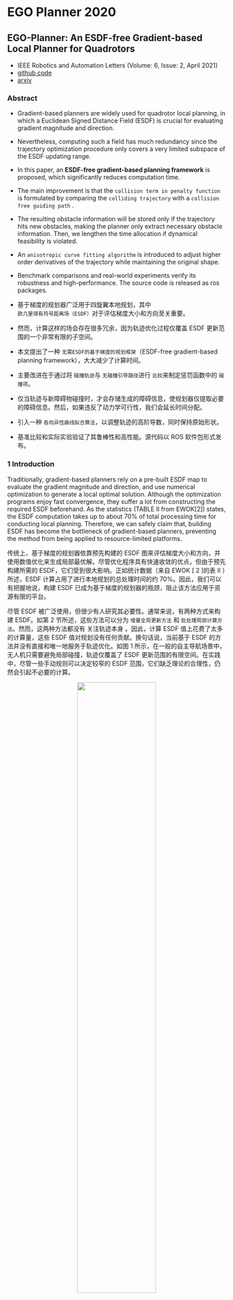 # EGO Planner 2020

## EGO-Planner: An ESDF-free Gradient-based Local Planner for Quadrotors

- IEEE Robotics and Automation Letters (Volume: 6, Issue: 2, April 2021)
- [github code](https://github.com/ZJU-FAST-Lab/ego-planner)
- [arxiv](https://arxiv.org/abs/2008.08835)

### Abstract

- Gradient-based planners are widely used for quadrotor local planning, in which a Euclidean Signed Distance Field (ESDF) is crucial for evaluating gradient magnitude and direction. 
- Nevertheless, computing such a field has much redundancy since the trajectory optimization procedure only covers a very limited subspace of the ESDF updating range. 
- In this paper, an **ESDF-free gradient-based planning framework** is proposed, which significantly reduces computation time.
- The main improvement is that the `collision term in penalty function` is formulated by comparing the `colliding trajectory` with a `collision free guiding path` .
- The resulting obstacle information will be stored only if the trajectory hits new obstacles, making the planner only extract necessary obstacle information. Then, we lengthen the time allocation if dynamical feasibility is violated.
- An `anisotropic curve fitting algorithm` is introduced to adjust higher order derivatives of the trajectory while maintaining the original shape.
- Benchmark comparisons and real-world experiments verify its robustness and high-performance. The source code is released as ros packages.

- 基于梯度的规划器广泛用于四旋翼本地规划，其中 `欧几里得有符号距离场（ESDF）`对于评估梯度大小和方向至关重要。
- 然而，计算这样的场会存在很多冗余，因为轨迹优化过程仅覆盖 ESDF 更新范围的一个非常有限的子空间。
- 本文提出了一种 `无需ESDF的基于梯度的规划框架`（ESDF-free gradient-based planning framework），大大减少了计算时间。
- 主要改进在于通过将 `碰撞轨迹`与 `无碰撞引导路径`进行 `比较`来制定惩罚函数中的 `碰撞项`。
- 仅当轨迹与新障碍物碰撞时，才会存储生成的障碍信息，使规划器仅提取必要的障碍信息。然后，如果违反了动力学可行性，我们会延长时间分配。
- 引入一种 `各向异性曲线拟合算法`，以调整轨迹的高阶导数，同时保持原始形状。
- 基准比较和实际实验验证了其鲁棒性和高性能。源代码以 ROS 软件包形式发布。

### 1 Introduction

Traditionally, gradient-based planners rely on a pre-built ESDF map to evaluate the gradient magnitude and direction, and use numerical optimization to generate a local optimal solution. Although the optimization programs enjoy fast convergence, they suffer a lot from constructing the required ESDF beforehand. As the statistics (TABLE II from EWOK[2]) states, the ESDF computation takes up to about 70% of total processing time for conducting local planning. Therefore, we can safely claim that, building ESDF has become the bottleneck of gradient-based planners, preventing the method from being applied to resource-limited platforms.

传统上，基于梯度的规划器依靠预先构建的 ESDF 图来评估梯度大小和方向，并使用数值优化来生成局部最优解。尽管优化程序具有快速收敛的优点，但由于预先构建所需的 ESDF，它们受到很大影响。正如统计数据（来自 EWOK [ 2 ]的表 II ）所述，ESDF 计算占用了进行本地规划的总处理时间的约 70%。因此，我们可以有把握地说，构建 ESDF 已成为基于梯度的规划器的瓶颈，阻止该方法应用于资源有限的平台。

尽管 ESDF 被广泛使用，但很少有人研究其必要性。通常来说，有两种方式来构建 ESDF。如第 2 节所述，这些方法可以分为 `增量全局更新方法` 和 `批处理局部计算方法`。然而，这两种方法都没有 关注轨迹本身 。因此，计算 ESDF 值上花费了太多的计算量，这些 ESDF 值对规划没有任何贡献。换句话说，当前基于 ESDF 的方法并没有直接和唯一地服务于轨迹优化。如图 1 所示，在一般的自主导航场景中，无人机只需要避免局部碰撞，轨迹仅覆盖了 ESDF 更新范围的有限空间。在实践中，尽管一些手动规则可以决定较窄的 ESDF 范围，它们缺乏理论的合理性，仍然会引起不必要的计算。

<!-- ![1734458583710](image/EGO-Planner-2020/Fig1.png) -->

<p align="center"> <img src="image/EGO-Planner-2020/Fig1.png" width=60%/>

Figure 1: Trajectory during optimizing just covers a very limited space of the ESDF updating range.

(具有碰撞检测和轨迹优化功能)

In this paper, we design an ESDF-free Gradient-based lOcal planning framework called EGO, and we incorporate careful engineering considerations to make it lightweight and robust. The proposed algorithm is composed of a `gradient-based spline optimizer` and a `post-refinement procedure`.

在本文中，我们设计了一个 `无ESDF的基于梯度的本地规划框架`，称为 EGO，并结合精心的工程考虑使其轻巧且鲁棒。 所提出的算法由基于梯度的 `样条优化器`（spline optimizer）和 `后处理程序`（a post-refinement procedure）组成。

Firstly, we optimize the trajectory with smoothness, collision, and dynamical feasibility terms. Unlike traditional approaches that query pre-computed ESDF, **we model the collision cost by comparing the trajectory inside obstacles with a guiding collision-free path**.

首先，我们通过平滑度、碰撞和动力可行性等项进行了轨迹优化。 与传统方法不同，我们通过将障碍物内的轨迹与引导的无碰撞路径进行比较来对碰撞成本进行建模。

We then project the forces onto the colliding trajectory and generate estimated gradient to wrap the trajectory out of obstacles. During the optimization, the trajectory will rebound a few times between nearby obstacles and finally terminate in a safe region. In this way, we only calculate the gradient when necessary, and avoid computing ESDF in regions irrelevant to the local trajectory. If the resulted trajectory violates dynamical limits, which is usually caused by unreasonable time allocation, the refinement process is activated. During the refinement, trajectory time is reallocated when the limits are exceeded. With the enlarged time allocation, a new `B-spline` that fits the previous dynamical infeasible one while balancing the feasibility and fitting accuracy is generated. To improve robustness, the fitting accuracy is modeled anisotropically with different penalties on axial and radial directions.

然后，我们将力投影到碰撞轨迹上，生成预估的梯度以将轨迹包裹在障碍物外部。 在优化过程中，轨迹将在附近障碍物之间反弹几次，最后停在一个安全区域。 通过这种方式，我们 只在必要时计算梯度 ，并避免在与局部轨迹无关的区域计算 ESDF。 如果生成的轨迹违反动力学限制，通常是由于不合理的时间分配，将启动 后续优化 。 在优化过程中，超出时间限制时，会重新分配轨迹的时间。 通过增加时间分配，我们生成一个新的 B 样条曲线，它可以拟合先前的动态不可行样条，同时平衡可行性和拟合精度。为了提高鲁棒性，拟合精度采用各向异性建模，在轴向和径向上具有不同的惩罚。

据我们所知，这种方法是首次实现了无 ESDF 的基于梯度的局部规划。 与现有的最先进方法相比，所提出的方法在忽略 ESDF 维护的同时生成具有相当平滑度和侵略性的安全轨迹，计算时间降低了一个数量级。 我们进行了全面的仿真和实际测试，以验证我们的方法。 本文的贡献包括：

1. We propose a novel and robust gradient-based quadrotor local planning method, which evaluates and projects gradient information directly from obstacles instead of a pre-built ESDF.
   - 我们提出了一种新颖且稳健的基于梯度的四旋翼局部规划方法，该方法直接评估和投影来自障碍物的梯度信息，而不是预先构建的 ESDF。
2. We propose a lightweight yet effective trajectory refinement algorithm, which generates smoother trajectories by formulating the trajectory fitting problem with anisotropic error penalization.
   - 我们提出了一种轻量级但有效的轨迹优化算法，通过采用各向异性误差惩罚来建模轨迹拟合问题，从而生成更加平滑的轨迹。
3. We integrate the proposed method into a fully autonomous quadrotor system, and release our software for the reference of the community.
   - 我们将提出的方法集成到一个完全自主的四旋翼系统中，并将我们的软件发布给社区参考。

### 2 Related Work

#### A. Gradient-based Motion Planning

`基于梯度的运动规划`是无人机局部轨迹生成的主流方法，它将问题建模为无约束的非线性优化。 Ratliff 等人首次将 `ESDF`引入机器人运动规划中。许多规划框架利用其丰富的梯度信息，直接在配置空间中优化轨迹。 然而，对轨迹进行 `离散时间优化`对于无人机来说不太适用，因为它更加敏感于动力学约束。 因此，[7] 提出了一种适用于无人机规划的连续时间多项式轨迹优化方法。 然而，潜在函数的积分导致了较重的计算负担。 此外，即使进行了随机重启，该方法的成功率也只达到约 70%。 鉴于这些缺点，[2] 引入了轨迹的 B 样条参数化，充分利用了凸包特性。 在 [8] 中，通过找到一个无碰撞的初始路径作为前端，成功率显著提高。 此外，当考虑到运动动力学约束时，初始无碰撞路径的生成进一步改进。 周等人[11] 将感知意识纳入系统中，使其更加鲁棒。 在上述方法中，ESDF 在评估与附近障碍物的距离、梯度幅度和方向方面起着重要作用。

#### B. Euclidean Signed Distance Field (ESDF)

ESDF 在过去的二十多年中一直被用于从嘈杂的传感器数据中构建对象 [12], 并自从 [5] 之后重新引起 了机器人运动规划的兴趣。

Felzenszwalb 等人 [4] 提出 了一种通过将时间复杂度降低到 $O(n)$ 来构建 ESDF 的包络算法, 其中 n 表示体素数。虽然该算法不适用于增量式建立 ESDF, 但在四旋翼飞行过程中经常需要动态 更新场域。为了解决这个问题, Oleynikova [13] 和 Han [3] 提出了增量式 ESDF 生成方法, 即 Voxblox 和 FIESTA。 尽管这些方法在动态更新情况下非常高效, 但生成 的 ESDF 几乎总是包含可能在规划过程中根本不会使 用的觉余信息。如图 1 所示, 该轨迹仅在整个 ESDF 更新范围的非常有限的子空间上扫描。因此, 设计一种更加 智能和轻量级的方法, 而不是维护整个场域, 具有很高的价值。

### 3 Collision Avoidance Force Estimation 避碰力估计

<p align="center"> <img src="image/EGO-Planner-2020/Fig3.png" width=60%/>

- a) 通过障碍物的轨迹 $\mathbf{\Phi}$ 会产生多个 $\{\mathbf{p},\mathbf{v}\}$ 配对用于控制点。其中， $\mathbf{p}$ 是障碍物表面的点， $\mathbf{v}$ 是从控制点指向 $\mathbf{p}$ 的单位向量。
- b) 与切向量 $\mathbf{R}_i$ 垂直的平面 $\mathbf{\Psi}$ 与 $\mathbf{\Gamma}$ 相交，形成一条线$l$，从中确定出一个 $\{\mathbf{p},\mathbf{v}\}$ 配对。
- c) 距离场定义的切片可视化表示为 $d_{ij}=(\mathbf{Q}_{i}-\mathbf{p}_{ij}) \cdot \mathbf{v}_{ij}$ 。颜色表示距离，箭头表示相同的梯度，即 $\mathbf{v}$ 。其中， $\mathbf{p}$ 位于零距离平面上。

<br></br>

- 在本文中，决策变量是`B 样条曲线`的`控制点` $\mathbf{Q}$ 。 每个 $\mathbf{Q}$ 都独立地拥有自己的环境信息。
- 一开始，给定一个满足终端约束条件的朴素`B 样条曲线` $\mathbf{\Phi}$ ，不考虑碰撞情况。
- 然后，优化过程开始。 在每次迭代中检测到`碰撞段`后，生成一个无碰撞路径 $\mathbf{\Gamma}$ 。
- 接着，将每个碰撞段的`控制点` $\mathbf{Q}_i$ 分配到障碍物表面的`锚点` $\mathbf{p}_{ij}$ ，并带有相应的斥力方向向量 $\mathbf{v}_{ij} =\overrightarrow{Q_{i} p_{i j}}$ ，如图 2.a 所示。
- 其中，$i \in \mathbb{N}_+$为`控制点`的索引，$j \in \mathbb{N}$ 为 $\{\mathbf{p},\mathbf{v}\}$ 对的索引。
- 注意，每个 $\{\mathbf{p},\mathbf{v}\}$ 对只属于一个特定的`控制点`。为了简洁起见，我们在不引起歧义的情况下省略下标 $ij$ 。 本文中详细的 $\{\mathbf{p},\mathbf{v}\}$ 对生成过程概述在`算法1`中，并在图 3.b 中进行了说明。
- 然后，将从 $\mathbf{Q}_i$ 到第 $j$ 个障碍物的障碍物距离定义为

$$
d_{i j}=\left(\mathbf{Q}_{i}-\mathbf{p}_{i j}\right) \cdot \mathbf{v}_{i j}
$$


<p align="center"> <img src="image/EGO-Planner-Alg1.png" width=40%/>

```Python
def CheckAndAddObstacleInfo(E, Q):
    """
    Function to check and add obstacle information.
    Args:
    - E: The environment
    - Q: Control Points Struct
    Returns:
    - Q: Updated Control Points Struct after adding obstacle info
    """
    S = []  # Colliding segments
    # Check for colliding segments in each control point
    for Q_i in Q:
        if FindConsecutiveCollidingSegment(Q_i):
            S.append(GetCollisionSegment())
    # Process each colliding segment
    for S_i in S:
        Gamma = PathSearch(E, S_i)
        # Not sure how `begin` and `end` are defined for S_i,
        # but assuming they are integer indices
        for j in range(S_i.begin, S_i.end + 1):
            p, v = FindPVpairs(Q[j], Gamma)
            Q[j].append((p, v))
    return Q
```

为了防止轨迹被拉出当前障碍物前、迭代过程中反复生成 $\{p, v\}$ 对，判断是否为新障碍物的标准是: 如果控制点 $Q_{i}$ 处于障碍物中时，并且对于当前得到的所有障碍物 $j$ 满足 $d_{i j}>0$ ，则该障 碍物为新发现的障碍物。从而只计算影响轨迹的障碍物信息，减少运行时间。

- To incorporate necessary environmental awareness into the local planner, we need to explicitly construct an objective function that keeps the trajectory away from obstacles.
- ESDF provides this vital collision information but with the price of a heavy computation burden.
- In addition, as shown in Fig.\ref{pic:local_min}, ESDF-based planners can easily fall into a local minimum and fail to escape from obstacles, due to the insufficient or even wrong information from ESDF.
- To avoid such situations, an additional front-end is always needed to provide a collision-free initial trajectory.
- The above methodology outperforms ESDF in providing the vital information for collision avoidance, since the explicitly designed repulsive force can be fairly effective regarding various missions and environments.
- Moreover, the proposed method has no requirement for collision-free initialization.

- 为了将必要的环境意识融入局部规划器中，我们需要明确构建一个目标函数，使轨迹远离障碍物。
- ESDF 提供了这个重要的碰撞信息，但付出了沉重的计算负担。
- 此外，如图 2 所示，基于 ESDF 的规划器很容易陷入局部最小值，并不能逃离障碍物，这是由于 ESDF 提供的信息不足甚至错误。
- 为了避免这种情况，额外的前端始终需要提供一个`无碰撞的初始轨迹`。
- 上述方法在提供用于避障的重要信息方面优于 ESDF，因为明确设计的斥力对于各种任务和环境都非常有效。
- 此外，所提出的方法对无碰撞的初始化没有要求。

<p align="center"> <img src="image/EGO-Planner-2020/Fig2.png" width=50%/>

image 2: 路径陷入了一个局部最小值，这是非常常见的情况，因为相机无法看到障碍物的背面。

### 4 Gradient-Based Trajectory Optimization 基于梯度的轨迹优化器

#### A. Problem Formulation

在本文中，轨迹由**均匀 B 样条曲线** (uniform B-spline curve) $\mathbf{\Phi}$ 参数化，该曲线由：

- 其`次数` $p_b$，
- $N_c$ 个`控制点` $\left\lbrace \mathbf{Q}_1, \mathbf{Q}\_2, \cdots, \mathbf{Q}_{N_c} \right\rbrace$ 和
- `节点向量` $\left\{ t_1, t_2, \cdots, t_M \right\}$ 唯一确定，
- 其中 $\mathbf{Q}_i \in \mathbb{R}^3$，$t_m \in \mathbb{R}$，$M=N_c+p_b$ 。

为了简化和提高轨迹评估的效率，我们方法中使用的`B 样条`是`均匀的`，这意味着每个节点与其前一个节点之间有相同的时间间隔 $\triangle t=t_{m+1}-t_m$ 。 本文的问题形式化基于当前最先进的四旋翼机器人局部规划框架 Fast-Planner-19。

<p align="center"> <img src="image/EGO-Planner-2020/Fig4.png" width=50%/>


**B-样条**具有`凸包性质`。 该性质表明 B-样条曲线的单个区间仅由 $p_b+1$ 个连续控制点控制，并位于这些点的凸包内。 例如，在 $(t_i, t_{i+1})$ 区间内的一个区段位于由 $\{\mathbf{Q}_{i-p_b}, \mathbf{Q}_{i-p_b+1}, \cdots, \mathbf{Q}_i\}$ 形成的凸包内。

另一个性质是 B-样条的 $k$ 阶导数仍然是一个具有次数 $p_{b,k}=p_b-k$ 的 B-样条。

由于 $\triangle t$ 与 $\mathbf{\Phi}$ 独立，速度 $\mathbf{V}_i$、加速度 $\mathbf{A}_i$ 和加加速度 $\mathbf{J}_i$ 曲线的控制点可以通过如下公式获得：

$$
\mathbf{V}_{i}=\frac{\mathbf{Q}_{i+1}-\mathbf{Q}_{i}}{\triangle t}, \quad
\mathbf{A}_{i}=\frac{\mathbf{V}_{i+1}-\mathbf{V}_{i}}{\triangle t}, \quad
\mathbf{J}_{i}=\frac{\mathbf{A}_{i+1}-\mathbf{A}_{i}}{\triangle t}
$$

我们遵循 [15] 的工作，在**差分平坦输出空间的缩减空间** (reduced space of differentially flat output) 中规划控制点 $\mathbf{Q} \in \mathbb{R}^3$（根据无人机的微分平坦特性降低要规划的变量）。 优化问题的表述如下：

$$
\min _{\mathbf{Q}} J=\lambda_{s} J_{s}+\lambda_{c} J_{c}+\lambda_{d} J_{d}
$$


其中 $J_s$ 是平滑度惩罚项，$J_c$ 是碰撞惩罚项，而 $J_d$ 表示动力学可行项。 $\lambda_s, \lambda_c, \lambda_d$ 是每个惩罚项的权重。

##### 1）平滑度惩罚项 $J_s$

the smoothness penalty is formulized as the time integral over square derivatives of the trajectory (acceleration, jerk, etc.)

在\cite{Usenko2017ewok}中，平滑惩罚被定义为轨迹二阶导数（加速度、 jerk 等）的时间积分。 在\cite{zhou2019robust}中，只考虑轨迹的几何信息，不考虑时间分配。 在本文中，我们结合了两种方法来对加速度和 jerk 进行平方惩罚，而不进行时间积分。

> 最小化高阶导数能够使得整段轨迹光滑。所以光滑项由加速度和加加速度的平方和构成。

通过凸包性质的优势，只要最小化 `B 样条轨迹`的`二阶导`和`三阶导`控制点的平方和 就足以减小整个曲线上的这些导数。 因此，平滑惩罚函数的公式为：

$$
J_{s}=\sum_{i=1}^{N_{c}-1}\left\|\mathbf{A}_{i}\right\|_{2}^{2}+\sum_{i=1}^{N_{c}-2}\left\|\mathbf{J}_{i}\right\|_{2}^{2},
$$

最小化高阶导数，使整个轨迹变得平滑。

##### 2）碰撞惩罚项 $J_c$

碰撞惩罚将控制点远离障碍物。 这是通过采用`安全间隙` $s_f$ 并`惩罚`满足 $d_{ij} < s_f$ 的控制点来实现的。 为了进一步促进优化，我们构造了一个二次连续可微的`惩罚函数` $j_c$，随着 $d_{ij}$ 减小，$j_c$ 的斜率就越小，从而得到分段函数：

$$
\begin{array}{rlr}j_{c}(i, j) & =\left\{\begin{array}{lr}0 & \left(c_{i j} \leq 0\right) \\\\ c_{i j}^{3} & \left(0<c_{i j} \leq s_{f}\right) \\\\ 3 s_{f} c_{i j}^{2}-3 s_{f}^{2} c_{i j}+s_{f}^{3} & \left(c_{i j}>s_{f}\right)\end{array}\right.\end{array}
$$

其中 $c_{i j} =s_{f}-d_{i j}$, $j_c(i,j)$ 是由 $\{\mathbf{p},\mathbf{v}\}_j$ 对于 $\mathbf{Q}_i$ 产生的 cost。 每个 $\mathbf{Q}_i$ 的成本是独立评估的，并且从所有对应的 $\{\mathbf{p},\mathbf{v}\}_j$ 对中累积。 因此，如果一个控制点发现了更多的障碍物，它将获得更高的`轨迹变形权重`。 

具体来说，第 $i$ 个控制点的成本值为 $j_c(\mathbf{Q}_i)=\sum_{j=1}^{N_p} j_c(i,j)$，其中 $N_p$ 是属于 $\mathbf{Q}_i$ 的 $\{\mathbf{p},\mathbf{v}\}_j$ 对的数量。 将所有 $\mathbf{Q}_i$ 上的成本组合在一起得到总成本 $J_c$，即：

$$
J_{c}=\sum_{i=1}^{N_{c}} j_{c}\left(\mathbf{Q}_{i}\right).
$$

与传统的基于 ESDF 的方法（Usenko et al., 2017; Zhou et al., 2019）不同，传统方法通过在场上进行三线性插值来计算梯度，而我们通过直接`闭式计算` $J_c$ 相对于 $\mathbf{Q}_i$ 的导数来获得梯度：

$$
\frac{\partial J_{c}}{\partial \mathbf{Q}_{i}}=
\sum_{i=1}^{N_{c}} \sum_{j=1}^{N_{p}} \mathbf{v}_{i j}\left\{\begin{array}{lr}
0 & \left(c_{i j} \leq 0\right) \\ 
-3 c_{i j}^{2} & \left(0<c_{i j} \leq s_{f}\right) \\ 
-6 s_{f} c_{i j}+3 s_{f}^{2} & \left(c_{i j}>s_{f}\right)
\end{array}\right.
$$

##### 3）可行性惩罚项 $J_d$

> 动力学可行项通过限制轨迹在三个轴上的 $k$ 阶导数来实现。得益于 B 样条曲线的凸包性质，只要对控制点进行限制即可满足动力学可行性。

通过限制每个维度上轨迹的`高阶导数`来确保可行性，即对所有 $t$ 应用

$$
|\mathbf{\Phi}^{(k)}_r(t)| < \mathbf{\Phi}^{(k)}_{r,max}
$$

其中$r \in \{x, y, z\}$ 表示每个维度。

由于凸包性质，限制控制点的导数就足以限制整个 B 样条曲线。 因此，罚函数可以表示为：

$$
J_{d}=
\sum_{i=1}^{N_{c}} w_{v} F\left(\mathbf{V}_{i}\right)+
\sum_{i=1}^{N_{c}-1} w_{a} F\left(\mathbf{A}_{i}\right)+
\sum_{i=1}^{N_{c}-2} w_{j} F\left(\mathbf{J}_{i}\right)
$$

其中 $w_v, w_a, w_j$ 是每个项的权重，而 $F(\cdot)$ 是对控制点高阶导数的两次连续可微度量函数。

$$
F(\mathbf{C})=\sum_{r=x, y, z} f\left(c_{r}\right)
$$

$$
f\left(c_{r}\right)=\left\{\begin{array}{lr}a_{1} c_{r}^{2}+b_{1} c_{r}+c_{1} & \left(c_{r} \leq-c_{j}\right) \\\\ \left(-\lambda c_{m}-c_{r}\right)^{3} & \left(-c_{j}<c_{r}<-\lambda c_{m}\right) \\\\ 0 & \left(-\lambda c_{m} \leq c_{r} \leq \lambda c_{m}\right) \\\\ \left(c_{r}-\lambda c_{m}\right)^{3} & \left(\lambda c_{m}<c_{r}<c_{j}\right) \\\\ a_{2} c_{r}^{2}+b_{2} c_{r}+c_{2} & \left(c_{r} \geq c_{j}\right)\end{array}\right.
$$

其中，$c_r \in \mathbf{C} \in \{\mathbf{V}_{i}, \mathbf{A}_{i}, \mathbf{J}_{i}\}$ ，$a_1,b_1,c_1,a_2,b_2,c_2$ 用于满足函数二阶连续性的条件，$c_m$ 是导数的限制，$c_j$ 是二次区间和三次区间的分割点。 $\lambda<1-\epsilon$ 是一个弹性系数，其中 $\epsilon \ll 1$，以使最终结果满足约束条件，因为成本函数是所有加权项的权衡。

#### B. Numerical Optimization 数值优化

> 目标函数 $J$会随着新障碍物的加入而不断改变，这就要求求解器能够快速重启，并且目标函数主要由二次项组成，所以 Hessian 矩阵信息能够加快收敛速度。但得到精确的 Hessian 消耗大量计算机资源。所以我们使用拟牛顿法（ quasi-Newton methods）从梯度信息中来近似计算 Hessian。

本文中提出的问题具有两个方面的特点。

- 首先，目标函数 $J$ 根据新发现的障碍物进行自适应地改变。 这要求求解器能够快速重启。
- 其次，二次项在目标函数的制定中占主导地位，使得 $J$ 近似为二次函数。 
  - 这意味着利用`海森矩阵信息`可以显著加快收敛速度。 
  - 然而，在实时应用中获取精确的逆海森矩阵是不可行的，因为它消耗了相当多的计算资源。 
  - 为了解决这个问题，采用了从梯度信息中近似逆海森矩阵的拟牛顿方法。

由于求解器的性能与问题有关，我们比较了属于拟牛顿方法的三种算法。 它们分别是：

1. `Barzilai-Borwein 方法`\cite{barzilai1988two}，该方法能够快速重启，并具有最粗略的海森矩阵估计；
2. `截断牛顿法`\cite{steiha1983truncatednewton}，该方法通过对给定状态添加多个微小扰动来估计海森矩阵；
3. `L-BFGS 方法`\cite{liu1989limited}，该方法通过之前的目标函数评估来近似估计海森矩阵，但需要一系列迭代才能达到相对准确的估计。

在第 \ref{sec:solver_comp} 节的比较中表明，L-BFGS 方法在适当选择内存大小的情况下优于其他两种算法，平衡了重启的损失和逆海森矩阵估计的准确性。 该算法的简要解释如下。

对于一个无约束优化问题 $\mathop{min}_{\mathbf{x} \in {\mathbb{R}^n}} f(\mathbf{x})$，更新 $\mathbf{x}$ 遵循近似牛顿步骤。

$$
\begin{array}{c}x_{k+1}=x k-\alpha_{k} H_{k} \nabla f_{k} \\\\ H_{k+1}=V_{k}^{T} H_{k} V_{k}+\rho_{k} s_{k} s_{k}^{T}\end{array}
$$

其中 $\alpha_{k}$ 为步长， $\rho_{k}=\left(y_{k}^{T} s_{k}\right)^{-1}$ ，$V_{k}=I-\rho_{k} y_{k} s_{k}^{T}$，$s_{k}=x_{k+1}-x_{k}$ ，$y_{k}=\nabla f_{k+1}-\nabla f_{k}$ 。

算法将式 右乘$ \nabla f_{k}$ ，递归扩展 m 步后得到了有效的、线性时间/空间复杂度的双环递归更新方法。L-BFGS 的始化逆 Hessian $H_{k}^{0}$ 由 Barzilai-Borwein step 的权重来得到

$$
H_{k}^{0}=\frac{s_{k-1}^{T} y_{k-1}}{y_{k-1}^{T} y_{k-1}} I \quad or \quad \frac{s_{k-1}^{T} s_{k-1}}{s_{k-1}^{T} y_{k-1}} I
$$

### 5 Time Re-allocation and Trajectory Refinement 时间重分配和轨迹细化

在优化之前分配一个准确的时间界限是不合理的，因为规划器对最终轨迹没有任何信息。 因此，额外的时间重新分配程序对于确保动力学可行性至关重要。 先前的研究\cite{gao2020teach, zhou2019robust}将轨迹参数化为非均匀 B 样条，并在一些段超过导数限制时迭代地延长一组节点跨度。

然而，一个节点跨度 $\triangle t_n$会影响多个控制点，反之亦然，当调整靠近起始状态的节点跨度时，会导致与之前轨迹的高阶不连续性。

在本节中，根据第四节中得到的安全轨迹 $\mathbf{\Phi}_{s}$ ，生成一条时间分配合理的均匀 B 样条轨迹 $\mathbf{\Phi}_{f}$ 。然后，提出了一种`各向异性曲线拟合方法`（an anisotropic curve fifitting method），使 $\mathbf{\Phi}_{f}$ 可以自由地优化其控制点，以满足更高阶导数约束，同时保持与 $\mathbf{\Phi}_{s}$ 几乎相同的形状。

首先，与 Fast-Planner 类似，我们计算`超出限制的比率`。

$$
r_{e}=\max \left\{\left|\mathbf{V}_{i, r} / v_{m}\right|, \sqrt{\left|\mathbf{A}_{j, r} / a_{m}\right|}, \sqrt[3]{\left|\mathbf{J}_{k, r} / j_{m}\right|}, 1\right\}
$$

其中，$i\in\{1,\cdots, N_c-1\}$ ，$j\in\{1,\cdots, N_c-2\}$ ，$k\in\{1,\cdots, N_c-3\}$ 和 $r\in\{x,y,z\}$ 轴。 下标为$m$的概念表示导数的限制。 $r_e$ 表示相对于 $\mathbf{\Phi}_{s}$ ，我们应该延长 $\mathbf{\Phi}_{f}$ 的时间分配量。 注意， $\mathbf{V}_i$， $\mathbf{A}_j$ 和 $\mathbf{J}_k$ 与 $\triangle t$ 的平方和 $\triangle t$ 的立方成反比，参见式（\ref{equ:v_a_j}）。

然后我们得到了 $\mathbf{\Phi}_{f}$ 的新时间间隔。

$$
\Delta t^{\prime}=r_{e} \Delta t.
$$

$\mathbf{\Phi}_{f}$ 在满足边界约束的情况下，通过解一个`闭式最小二乘问题`，初始化生成时间跨度为 $\Delta t^{\prime}$ 的轨迹 $\mathbf{\Phi}_{f}$ ，并保持与 $\mathbf{\Phi}_s$相同的`形状`和`控制点数量`。 然后通过优化进一步优化其平滑性和可行性。 由平滑性、可行性和`曲线拟合`（稍后介绍）的线性组合所构造的`惩罚函数`$J'$被用于优化。

$$
\min _{\mathbf{Q}} J^{\prime}=\lambda_{s} J_{s}+\lambda_{d} J_{d}+\lambda_{f} J_{f}
$$

其中， $\lambda_f$ 是拟合项的权重。

`拟合惩罚函数` $J_f$ 的形式是从点 $\mathbf{\Phi}_f (\alpha T')$ 到相应点 $\mathbf{\Phi}_s (\alpha T)$ 的`各向异性位移的积分`，其中 $T$ 和 $T'$ 是 $\mathbf{\Phi}_s$ 和 $\mathbf{\Phi}_f$ 的轨迹持续时间， $\alpha \in [0,1]$。

由于拟合的曲线 $\mathbf{\Phi}_{s}$ 已经没有碰撞，对于两条曲线，我们用带有低权重的轴向位移来放宽光滑调整限制，用高权重的径向位移来防止碰撞。 为了实现这一点，我们使用`球度量`，如图\ref{pic:fitting}所示，使得在相同的球面上的位移产生相同的惩罚。

<p align="center"> <img src="image/EGO-Planner-2020/Fig5.png" width=50%/>

我们用一个`椭圆`绕其`主轴`之一，即`切线` $\dot{\mathbf{\Phi}}_s(\alpha T)$ 旋转来得到 $\mathbf{\Phi}_f(\alpha T')$ 的椭球面。 因此，轴向位移 $d_a$ 和径向位移 $d_r$ 可以通过计算得到。

$$
\begin{array}{l}d_{a}=\left(\boldsymbol{\Phi}_{f}-\boldsymbol{\Phi}_{s}\right) \cdot \frac{\dot{\boldsymbol{\Phi}}_{s}}{\left\|\dot{\boldsymbol{\Phi}}_{s}\right\|}, \\ d_{r}=\left\|\left(\boldsymbol{\Phi}_{f}-\boldsymbol{\Phi}_{s}\right) \times \frac{\dot{\boldsymbol{\Phi}}_{s}}{\left\|\dot{\boldsymbol{\Phi}}_{s}\right\|}\right\| .\end{array}
$$

匹配程度惩罚项函数为：

$$
J_{f}=\int_{0}^{1}\left[\frac{d_{a}\left(\alpha T^{\prime}\right)^{2}}{a^{2}}+\frac{d_{r}\left(\alpha T^{\prime}\right)^{2}}{b^{2}}\right] \mathrm{d} \alpha
$$

其中$a$和$b$分别代表椭圆的半长轴和半短轴。 该问题通过`L-BFGS 算法`求解。

### 6 实验结果

#### A. Implementation Details

规划框架总结如 算法2 所示。 我们将 B 样条次数设置为 $p_b=3$。 控制点的数量 $N_c$ 大约在 25个左右，这是由规划水平（约为 7m）和相邻点之间的初始距离间隔（约为 0.3m）决定的。 这些是为了在问题的复杂性和自由度之间取得平衡而设置的`经验参数`。

算法的时间复杂度为 $O(N_c)$ ，因为根据 B 样条的局部支持属性，一个控制点只会影响附近的线段。

L-BFGS 的复杂性在`相同的相对公差`上也是线性的。

对于无碰撞路径搜索，我们采用 $A^*$ 算法，在路径 $\mathbf{\Gamma}$ 总是自然地靠近障碍物表面的优点。 因此，我们可以直接在 $\mathbf{\Gamma}$ 处选择 $\mathbf{p}$ ，而无需搜索障碍物表面。 对于在 Fig.\ref{pic:3d_p_v_pairs}中定义的向量 $\mathbf{R}_i$，可以通过均匀 B 样条参数化的性质推导出， $\mathbf{R}_i$满足

$$
\mathbf{R}_{i}=\frac{\mathbf{Q}_{i+1}-\mathbf{Q}_{i-1}}{2 \Delta t}
$$

可以高效地计算。 式\ref{equ:fitness}被离散化为有限数量的点 $\mathbf{\Phi}_f(k\triangle t')$ 和 $\mathbf{\Phi}_s(k\triangle t)$，其中$k \in \mathbb{N}, 0 \leq k \leq \lfloor{T/\triangle t}\rfloor$。 为了进一步保证安全，在最终轨迹周围执行了一个半径固定的圆管的碰撞检查，以提供足够的障碍物间隙。 只有当没有检测到碰撞时，优化器才停止。 我们在与\cite{gao2020teach}相同的飞行平台上进行了真实世界的实验，该平台使用 Intel RealSense D435 获取深度\footnote{[https://www.intelrealsense.com/depth-camera-d435/](https://www.intelrealsense.com/depth-camera-d435/)}。 此外，我们修改了 Intel RealSense 的 ROS 驱动程序，使其能够让激光发射器以每隔一帧的方式触发。 这样可以在激光发射器的帮助下输出高质量的深度图像，并且不受激光干扰的双目图像。 修改后的驱动程序也已经开源。

<p align="center"> <img src="image/EGO-Planner-Alg2.png" width=40%/>

```Python
def ReboundPlanning(E, Q_last, G):
    """
    This function implements the Rebound Planning algorithm.
    Args:
    - E: The environment
    - Q_last: The previous control point struct
    - G: The goal
    Returns:
    - Q: The optimized control point struct after rebound planning
    """
    Q = FindInit(Q_last, G)
    while not IsCollisionFree(E, Q):
        CheckAndAddObstacleInfo(E, Q)
        J, gradient_G = EvaluatePenalty(Q)
        Q = OneStepOptimize(J, gradient_G)
    if not IsFeasible(Q):
        Q = ReAllocateTime(Q)
        Q = CurveFittingOptimize(Q)
    return Q
```

#### B. Optimization Algorithms Comparison

在本节中我们将讨论三种不同的优化算法，包括 Barzilai-Borwein（BB）方法，有限存储 BFGS（L-BFGS）和截断牛顿（T-NEWTON）方法。具体来说，每种算法在随机地图上独立运行 100 次。所有相关的参数，包括边界约束，时间分配，决策变量初始化和随机种子，都设置为不同算法之间相同。记录了成功率，计算时间和目标函数评估次数的数据。由于失败案例中的数据是无意义的，只有成功的案例被计数。相关结果显示在表\ref{tab:solver_comparison}中，表明 L-BFGS 明显优于另外两种算法。L-BFGS 使用二阶泰勒展开的方式来近似描述类型的逼近，适用于在第\ref{sec::problem_optimization}节中描述的目标函数优化。截断牛顿方法也对二阶优化方向 $\mathbf{H}^{-1} \nabla \mathbf{f}_k$进行近似。然而，过多的目标函数评估会增加优化时间。BB 方法通过标量 $\lambda$乘以 $\mathbf{I}$ 来估计 Hessian。然而，对 Hessian 的不充分估计仍然导致收敛速度较低。

#### C. Trajectory Generation With & Without ESDF

我们使用与第\ref{sec:solver_comp}节相同的设置来进行比较。 考虑到使用基于 ESDF 的轨迹生成器的直线初始化时在\cite{boyu2019ral}中解释的成功率较低，我们采用了一种无碰撞的初始化方法。 比较结果见表\ref{tab:ESDF_comparison}。

为了清楚起见，基于 ESDF 且带有无碰撞初始化的方法简称为\textit{EI}和\textit{ENI}。 比较结果显示，所提出的 EGO 算法在成功率上与带有无碰撞初始化的 ESDF 方法相当。 然而，EGO 产生的轨迹能量（加速度积分）稍微更高。 这是因为 EGO 的控制点中包含多个对，相比 EI，它产生的轨迹变形力更强，如 Sec.\ref{sec::colli_fun}中所述。 另一方面，更强的力加速了收敛过程，从而缩短了优化时间。 ENI 的某些统计数据（灰色显示）可能不太有说服力，因为与 EI 和 EGO 相比，ENI 测试只在少数情况下成功，这些情况下生成的轨迹在能量成本和速度方面更加平滑。 值得注意的是，尽管将 ESDF 更新大小减小到$10 \times 4 \times 2~m^3$，分辨率为$0.1m$，适用于$9m$的轨迹，ESDF 更新仍然占据了大部分计算时间。

#### D. Multiple Planners Comparison

我们将提出的规划器与两种最先进的方法，Fast-Planner\cite{boyu2019ral}和 EWOK\cite{Usenko2017ewok}进行比较，它们利用 ESDF 来评估障碍物的距离和梯度。 每个规划器从相同的起点到终点运行十次，使用不同密度的障碍物。 平均性能统计数据和 ESDF 计算时间如表\ref{tab:plan_cmp2}和图\ref{pic:plan_cmp}所示。 三种方法在 0.5 障碍物/$m^2$地图上生成的轨迹如图\ref{pic:traj_cmp}所示。

根据表\ref{tab:plan_cmp2}，我们得出结论：与 Fast-Planner 相比，所提出的方法在飞行时间和轨迹长度上更短，但能量成本更高。 这主要是由\cite{boyu2019ral}中的前端动力学路径搜索引起的。 在密集环境中，EWOK 会导致扭曲的轨迹，因为目标函数包含指数项，导致优化过程不稳定。 此外，我们得出结论：所提出的方法节省了大量在不更新 ESDF 时的计算时间。

<p align="center"> <img src="image/EGO-Planner-2020/Fig6.png" width=80%/>

#### E. Real-world Experiments

我们在有限相机视野下的杂乱未知环境中进行了几项实验。 其中一个实验是按照预先给定的航点飞行。 在这个实验中，无人机从一个小办公室起飞，通过门，绕着一个大的杂乱房间飞行，然后返回办公室，如图\ref{pic:realworld_exp}a 和图\ref{pic:traj_indoor}所示。 室内实验中最窄的通道小于一米，如图\ref{pic:traj_gen}所示。相比之下，无人机在这样一个杂乱的环境中达到了 3.56 米/秒的速度。

另一个室内实验是在飞行过程中随机和突然追踪目标，如图\ref{pic:realworld_exp}c 所示。 在这个测试中，有限的视野带来更大的挑战，即在接收到新目标或检测到碰撞威胁后必须立即生成可行的轨迹。 因此，这个实验验证了所提出的规划器在可行性的前提下能够进行激进的飞行。

在户外实验中，无人机穿过密集的树林和低矮的灌木丛，如图\ref{pic:realworld_exp}b 和图\ref{pic:traj_outdoor}所示。 尽管无人机周围的风流导致树枝和叶子摇摆，使地图不太可靠，但无人机仍然能够达到 3 米/秒以上的速度。 因此，所提出的规划器可以处理实验和现场环境。 更多信息请参考视频\footnote{[https://youtu.be/UKoaGW7t7Dk](https://youtu.be/UKoaGW7t7Dk)}。

### 7 结论

在本文中，我们研究了 ESDF 在基于梯度的轨迹规划中的必要性，并提出了一种不需要 ESDF 的局部规划器。 它的性能与一些最先进的基于 ESDF 的规划器相当，但计算时间减少了一个数量级。 基准比较和实际实验验证了其鲁棒性和高效性。

所提出的方法仍然存在一些缺陷，其中包括 $A^*$ 搜索引入的局部最小值和统一时间重新分配引入的保守轨迹。 因此，我们将致力于进行拓扑规划以避免局部最小值，并重新构建问题以生成近似最优轨迹。 该规划器适用于静态环境，并且可以处理缓慢移动的障碍物（速度低于 0.5m/s）而无需任何修改。 我们将来将研究通过移动物体检测和拓扑规划来应对动态环境导航的问题。
